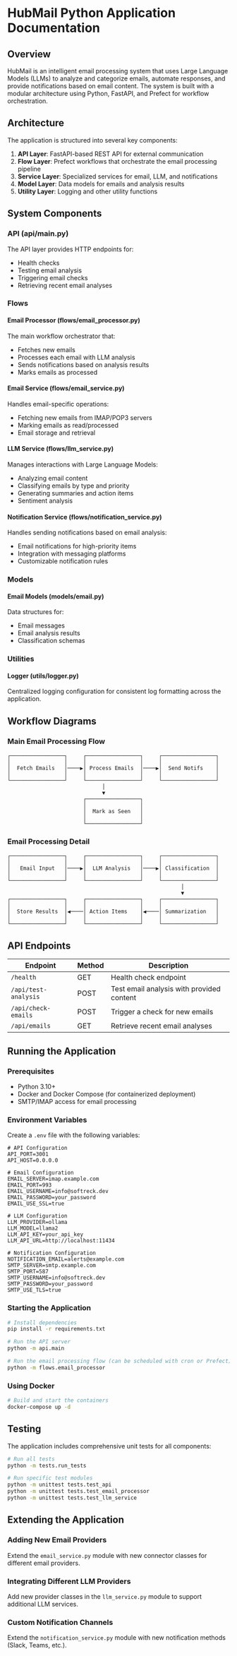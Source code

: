 # HubMail Python Application Documentation

## Overview

HubMail is an intelligent email processing system that uses Large Language Models (LLMs) to analyze and categorize emails, automate responses, and provide notifications based on email content. The system is built with a modular architecture using Python, FastAPI, and Prefect for workflow orchestration.

## Architecture

The application is structured into several key components:

1. **API Layer**: FastAPI-based REST API for external communication
2. **Flow Layer**: Prefect workflows that orchestrate the email processing pipeline
3. **Service Layer**: Specialized services for email, LLM, and notifications
4. **Model Layer**: Data models for emails and analysis results
5. **Utility Layer**: Logging and other utility functions

## System Components

### API (api/main.py)

The API layer provides HTTP endpoints for:
- Health checks
- Testing email analysis
- Triggering email checks
- Retrieving recent email analyses

### Flows

#### Email Processor (flows/email_processor.py)

The main workflow orchestrator that:
- Fetches new emails
- Processes each email with LLM analysis
- Sends notifications based on analysis results
- Marks emails as processed

#### Email Service (flows/email_service.py)

Handles email-specific operations:
- Fetching new emails from IMAP/POP3 servers
- Marking emails as read/processed
- Email storage and retrieval

#### LLM Service (flows/llm_service.py)

Manages interactions with Large Language Models:
- Analyzing email content
- Classifying emails by type and priority
- Generating summaries and action items
- Sentiment analysis

#### Notification Service (flows/notification_service.py)

Handles sending notifications based on email analysis:
- Email notifications for high-priority items
- Integration with messaging platforms
- Customizable notification rules

### Models

#### Email Models (models/email.py)

Data structures for:
- Email messages
- Email analysis results
- Classification schemas

### Utilities

#### Logger (utils/logger.py)

Centralized logging configuration for consistent log formatting across the application.

## Workflow Diagrams

### Main Email Processing Flow

```
┌─────────────────┐     ┌─────────────────┐     ┌─────────────────┐
│                 │     │                 │     │                 │
│  Fetch Emails   │────▶│ Process Emails  │────▶│  Send Notifs    │
│                 │     │                 │     │                 │
└─────────────────┘     └─────────────────┘     └─────────────────┘
                              │
                              ▼
                        ┌─────────────────┐
                        │                 │
                        │  Mark as Seen   │
                        │                 │
                        └─────────────────┘
```

### Email Processing Detail

```
┌─────────────────┐     ┌─────────────────┐     ┌─────────────────┐
│                 │     │                 │     │                 │
│   Email Input   │────▶│  LLM Analysis   │────▶│ Classification  │
│                 │     │                 │     │                 │
└─────────────────┘     └─────────────────┘     └─────────────────┘
                                                       │
                                                       ▼
┌─────────────────┐     ┌─────────────────┐     ┌─────────────────┐
│                 │     │                 │     │                 │
│  Store Results  │◀────│ Action Items    │◀────│ Summarization   │
│                 │     │                 │     │                 │
└─────────────────┘     └─────────────────┘     └─────────────────┘
```

## API Endpoints

| Endpoint | Method | Description |
|----------|--------|-------------|
| `/health` | GET | Health check endpoint |
| `/api/test-analysis` | POST | Test email analysis with provided content |
| `/api/check-emails` | POST | Trigger a check for new emails |
| `/api/emails` | GET | Retrieve recent email analyses |

## Running the Application

### Prerequisites

- Python 3.10+
- Docker and Docker Compose (for containerized deployment)
- SMTP/IMAP access for email processing

### Environment Variables

Create a `.env` file with the following variables:

```
# API Configuration
API_PORT=3001
API_HOST=0.0.0.0

# Email Configuration
EMAIL_SERVER=imap.example.com
EMAIL_PORT=993
EMAIL_USERNAME=info@softreck.dev
EMAIL_PASSWORD=your_password
EMAIL_USE_SSL=true

# LLM Configuration
LLM_PROVIDER=ollama
LLM_MODEL=llama2
LLM_API_KEY=your_api_key
LLM_API_URL=http://localhost:11434

# Notification Configuration
NOTIFICATION_EMAIL=alerts@example.com
SMTP_SERVER=smtp.example.com
SMTP_PORT=587
SMTP_USERNAME=info@softreck.dev
SMTP_PASSWORD=your_password
SMTP_USE_TLS=true
```

### Starting the Application

```bash
# Install dependencies
pip install -r requirements.txt

# Run the API server
python -m api.main

# Run the email processing flow (can be scheduled with cron or Prefect)
python -m flows.email_processor
```

### Using Docker

```bash
# Build and start the containers
docker-compose up -d
```

## Testing

The application includes comprehensive unit tests for all components:

```bash
# Run all tests
python -m tests.run_tests

# Run specific test modules
python -m unittest tests.test_api
python -m unittest tests.test_email_processor
python -m unittest tests.test_llm_service
```

## Extending the Application

### Adding New Email Providers

Extend the `email_service.py` module with new connector classes for different email providers.

### Integrating Different LLM Providers

Add new provider classes in the `llm_service.py` module to support additional LLM services.

### Custom Notification Channels

Extend the `notification_service.py` module with new notification methods (Slack, Teams, etc.).
